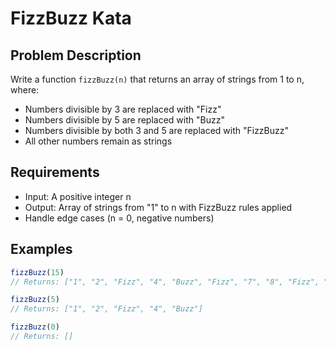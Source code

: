 # FizzBuzz Kata

## Problem Description
Write a function `fizzBuzz(n)` that returns an array of strings from 1 to n, where:
- Numbers divisible by 3 are replaced with "Fizz"
- Numbers divisible by 5 are replaced with "Buzz" 
- Numbers divisible by both 3 and 5 are replaced with "FizzBuzz"
- All other numbers remain as strings

## Requirements
- Input: A positive integer n
- Output: Array of strings from "1" to n with FizzBuzz rules applied
- Handle edge cases (n = 0, negative numbers)

## Examples
```javascript
fizzBuzz(15)
// Returns: ["1", "2", "Fizz", "4", "Buzz", "Fizz", "7", "8", "Fizz", "Buzz", "11", "Fizz", "13", "14", "FizzBuzz"]

fizzBuzz(5)
// Returns: ["1", "2", "Fizz", "4", "Buzz"]

fizzBuzz(0)
// Returns: []
```
